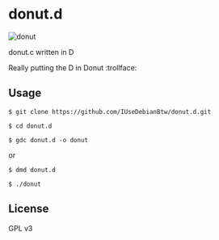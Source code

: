 # donut.d

![donut](https://user-images.githubusercontent.com/66507909/135775594-dd729ae2-22d7-4692-92e9-c174c29991b2.gif)

donut.c written in D

Really putting the D in Donut :trollface:

## Usage

```$ git clone https://github.com/IUseDebianBtw/donut.d.git```

```$ cd donut.d```

```$ gdc donut.d -o donut```

or

```$ dmd donut.d```

```$ ./donut```

## License

GPL v3

